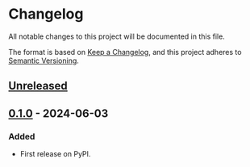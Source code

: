 # Changelog
All notable changes to this project will be documented in this file.

The format is based on [Keep a Changelog](https://keepachangelog.com/en/1.0.0/),
and this project adheres to [Semantic Versioning](https://semver.org/spec/v2.0.0.html).


## [Unreleased]

## [0.1.0] - 2024-06-03
### Added
- First release on PyPI.

[Unreleased]: https://github.com/turian/tiktoken-truncate/compare/v0.1.0...HEAD
[0.1.0]: https://github.com/turian/tiktoken-truncate/compare/releases/tag/v0.1.0

